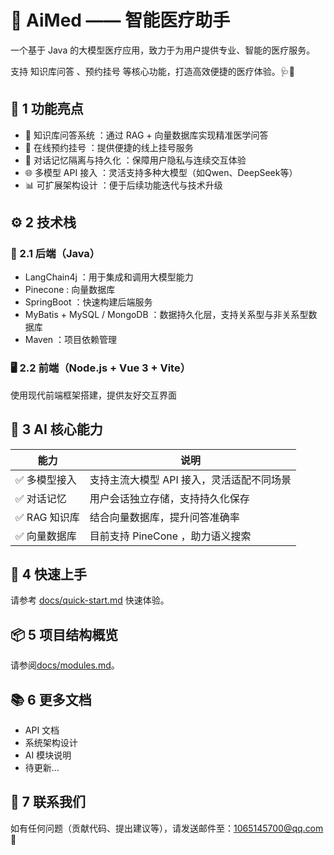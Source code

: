 # 🏥 AiMed —— 智能医疗助手

一个基于 Java 的大模型医疗应用，致力于为用户提供专业、智能的医疗服务。

支持 知识库问答 、预约挂号 等核心功能，打造高效便捷的医疗体验。🩺🤖

## 🚀 1 功能亮点

- 💬 知识库问答系统 ：通过 RAG + 向量数据库实现精准医学问答
- 📅 在线预约挂号 ：提供便捷的线上挂号服务
- 🔐 对话记忆隔离与持久化 ：保障用户隐私与连续交互体验
- 🌐 多模型 API 接入 ：灵活支持多种大模型（如Qwen、DeepSeek等）
- 📊 可扩展架构设计 ：便于后续功能迭代与技术升级

## ⚙️ 2 技术栈

### 🧠 2.1 后端（Java）

- LangChain4j ：用于集成和调用大模型能力
- Pinecone : 向量数据库
- SpringBoot ：快速构建后端服务
- MyBatis + MySQL / MongoDB ：数据持久化层，支持关系型与非关系型数据库
- Maven ：项目依赖管理

### 🖥️ 2.2 前端（Node.js + Vue 3 + Vite）

使用现代前端框架搭建，提供友好交互界面

## 🤖 3 AI 核心能力

| 能力       |说明|
|----------|--|
| ✅ 多模型接入  |支持主流大模型 API 接入，灵活适配不同场景|
| ✅ 对话记忆   |用户会话独立存储，支持持久化保存|
| ✅ RAG 知识库 |结合向量数据库，提升问答准确率|
| ✅ 向量数据库  |目前支持 PineCone ，助力语义搜索|

## 📌 4 快速上手

请参考 [docs/quick-start.md](docs%2Fquick-start.md) 快速体验。

## 📦 5 项目结构概览

请参阅[docs/modules.md](docs%2Fmodules.md)。

## 📚 6 更多文档

- API 文档
- 系统架构设计
- AI 模块说明
- 待更新...

## 📧 7 联系我们

如有任何问题（贡献代码、提出建议等），请发送邮件至：1065145700@qq.com 📨
